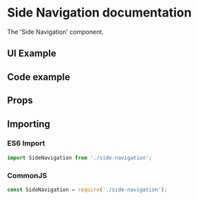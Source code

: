 # Side Navigation documentation

The 'Side Navigation' component.

## UI Example

<!-- STORY -->

## Code example

<!-- SOURCE -->

## Props

<!-- PROPS -->

## Importing

### ES6 Import

```js
import SideNavigation from './side-navigation';
```

### CommonJS

```js
const SideNavigation = require('./side-navigation');
```
